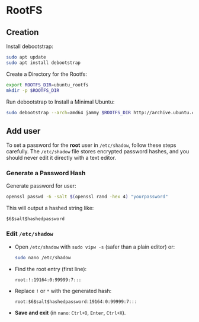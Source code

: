 # RootFS

## Creation

Install debootstrap:
```sh
sudo apt update
sudo apt install debootstrap
```

Create a Directory for the Rootfs:
```sh
export ROOTFS_DIR=ubuntu_rootfs
mkdir -p $ROOTFS_DIR
```

Run debootstrap to Install a Minimal Ubuntu:
```sh
sudo debootstrap --arch=amd64 jammy $ROOTFS_DIR http://archive.ubuntu.com/ubuntu/
```

## Add user

To set a password for the **root** user in `/etc/shadow`, follow these steps carefully. The `/etc/shadow` file stores encrypted password hashes, and you should never edit it directly with a text editor.

### Generate a Password Hash

Generate password for user:
```sh
openssl passwd -6 -salt $(openssl rand -hex 4) "yourpassword"
```

This will output a hashed string like:
```
$6$salt$hashedpassword
```

### Edit `/etc/shadow`
- Open `/etc/shadow` with `sudo vipw -s` (safer than a plain editor) or:
  ```bash
  sudo nano /etc/shadow
  ```
- Find the root entry (first line):
  ```
  root:!:19164:0:99999:7:::
  ```
- Replace `!` or `*` with the generated hash:
  ```
  root:$6$salt$hashedpassword:19164:0:99999:7:::
  ```
- **Save and exit** (in `nano`: `Ctrl+O`, `Enter`, `Ctrl+X`).
